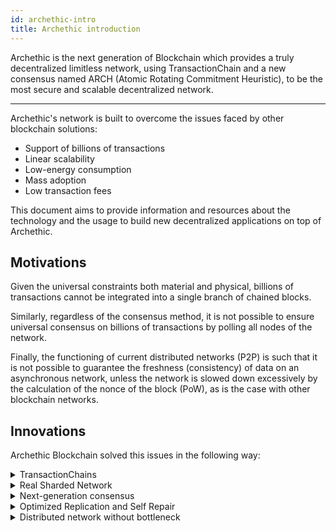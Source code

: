 ```yaml
---
id: archethic-intro
title: Archethic introduction
---
```

Archethic is the next generation of Blockchain which provides a truly decentralized limitless network, using TransactionChain and a new consensus named ARCH (Atomic Rotating Commitment Heuristic),
to be the most secure and scalable decentralized network.

---

Archethic's network is built to overcome the issues faced by other blockchain solutions:

  - Support of billions of transactions
  - Linear scalability
  - Low-energy consumption
  - Mass adoption
  - Low transaction fees

This document aims to provide information and resources about the technology and the usage to build new decentralized applications on top of Archethic.

## Motivations

Given the universal constraints both material and physical, billions of transactions cannot be integrated into a single branch of chained blocks.

Similarly, regardless of the consensus method, it is not possible to ensure universal consensus on billions of transactions by polling all nodes of the network.

Finally, the functioning of current distributed networks (P2P) is such that it is not possible to guarantee the freshness (consistency) of data on an asynchronous network,
unless the network is slowed down excessively by the calculation of the nonce of the block (PoW), as is the case with other blockchain networks.

## Innovations

Archethic Blockchain solved this issues in the following way:

<details>
  <summary>TransactionChains</summary>
		Instead of chained blocks of transactions, each block is reduced to its atomic form.
		<br />
		Therefore, each block contains only one transaction and each transaction will be chained in its own chain.
</details>

<details>
  <summary>Real Sharded Network</summary>
		Archethic is using sharding technology to ensure distribution of transaction processing and storage to provide
		a very high scalability.
</details>

<details>
  <summary>Next-generation consensus</summary>
		Archethic is using an universal consensus called ARCH based on Atomic Commitment using Heuristic Rotating election
		of a tiny set of validation nodes providing the highest level of security
</details>

<details>
  <summary>Optimized Replication and Self Repair</summary>
		Every transaction will be stored in a deterministic way on a set of nodes using a sharded storage layer.
		<br />
		Thus, every node will autonomously know all the nodes for a given transaction and ease the network by only interrogating the closest elected nodes.
</details>

<details>
  <summary>Distributed network without bottleneck</summary>
		Archethic rebuilds the entire P2P layer to provide an efficient messaging between peers based on the Supervised Multicast
		using self discovery mechanism from incoming connection and network transactions.
		<br />
		The system is able to maintain a qualified vision of the network while limiting the generation of requests.
</details>
